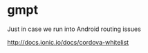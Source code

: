 # gmpt

Just in case we run into Android routing issues

http://docs.ionic.io/docs/cordova-whitelist

